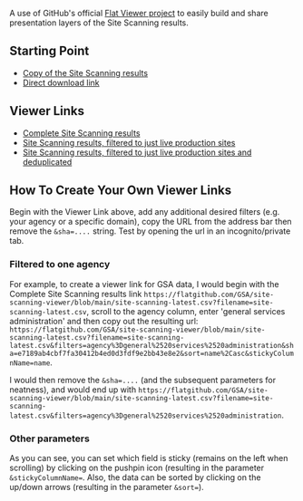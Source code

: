 
A use of GitHub's official [Flat Viewer project](https://githubnext.com/projects/flat-data#part-iii-visualizing-our-data-for-easy-sharing-optional) to easily build and share presentation layers of the Site Scanning results.  

## Starting Point 

- [Copy of the Site Scanning results](https://github.com/GSA/site-scanning-viewer/blob/main/site-scanning-latest.csv)
- [Direct download link](https://raw.githubusercontent.com/GSA/site-scanning-viewer/refs/heads/main/site-scanning-latest.csv)


## Viewer Links
- [Complete Site Scanning results](https://flatgithub.com/GSA/site-scanning-viewer/blob/main/site-scanning-latest.csv?filename=site-scanning-latest.csv)
- [Site Scanning results, filtered to just live production sites](https://flatgithub.com/GSA/site-scanning-viewer/blob/main/site-scanning-latest.csv?filename=site-scanning-latest.csv&filters=live%3DTrue%26filter%3DFalse)
- [Site Scanning results, filtered to just live production sites and deduplicated](https://flatgithub.com/GSA/site-scanning-viewer/blob/main/site-scanning-latest.csv?filename=site-scanning-latest.csv&filters=live%3DTrue%26filter%3DFalse%26redirect%3DFalse)


## How To Create Your Own Viewer Links

Begin with the Viewer Link above, add any additional desired filters (e.g. your agency or a specific domain), copy the URL from the address bar then remove the `&sha=....` string.  Test by opening the url in an incognito/private tab.  

### Filtered to one agency 

For example, to create a viewer link for GSA data, I would begin with the Complete Site Scanning results link `https://flatgithub.com/GSA/site-scanning-viewer/blob/main/site-scanning-latest.csv?filename=site-scanning-latest.csv`, scroll to the agency column, enter 'general services administration' and then copy out the resulting url: `https://flatgithub.com/GSA/site-scanning-viewer/blob/main/site-scanning-latest.csv?filename=site-scanning-latest.csv&filters=agency%3Dgeneral%2520services%2520administration&sha=e7189ab4cbf7fa30412b4ed0d3fdf9e2bb43e8e2&sort=name%2Casc&stickyColumnName=name`.  

I would then remove the `&sha=....` (and the subsequent parameters for neatness), and would end up with `https://flatgithub.com/GSA/site-scanning-viewer/blob/main/site-scanning-latest.csv?filename=site-scanning-latest.csv&filters=agency%3Dgeneral%2520services%2520administration`. 

### Other parameters 

As you can see, you can set which field is sticky (remains on the left when scrolling) by clicking on the pushpin icon (resulting in the parameter `&stickyColumnName=`.  Also, the data can be sorted by clicking on the up/down arrows (resulting in the parameter `&sort=`).  
